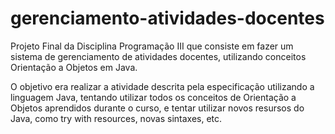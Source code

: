 # gerenciamento-atividades-docentes
Projeto Final da Disciplina Programação III que consiste em fazer um sistema de gerenciamento de atividades docentes, utilizando conceitos Orientação a Objetos em Java.

O objetivo era realizar a atividade descrita pela especificação utilizando a linguagem Java, tentando utilizar todos os conceitos de Orientação a Objetos aprendidos durante o curso, e tentar utilizar novos resursos do Java, como try with resources, novas sintaxes, etc.
